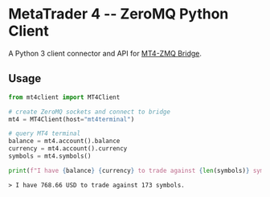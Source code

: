 # MetaTrader 4 -- ZeroMQ Python Client
A Python 3 client connector and API for [MT4-ZMQ Bridge](https://github.com/CoeJoder/mt4-zeromq-bridge).

## Usage
```python
from mt4client import MT4Client

# create ZeroMQ sockets and connect to bridge
mt4 = MT4Client(host="mt4terminal")

# query MT4 terminal
balance = mt4.account().balance
currency = mt4.account().currency
symbols = mt4.symbols()

print(f"I have {balance} {currency} to trade against {len(symbols)} symbols.")
```
```commandline
> I have 768.66 USD to trade against 173 symbols.
```
